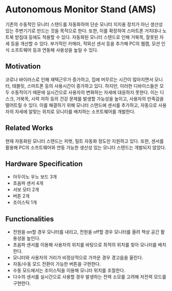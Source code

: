 # Autonomous Monitor Stand (AMS)

기존의 수동적인 모니터 스탠드를 자동화하여 단순 모니터 지지용 장치가 아닌 생산성 있는 주변기기로 만드는 것을 목적으로 한다.
또한, 이를 확장하여 스마트폰 거치대나 노트북 받침대 등에도 적용할 수 있다.
자동화된 모니터 스탠드로 인해 거북목, 잘못된 자세 등을 개선할 수 있다.
부가적인 카메라, 적외선 센서 등을 추가해 PC의 웹캠, 모션 인식 소프트웨어 등과 연동해 사용성을 높일 수 있다.

## Motivation

코로나 바이러스로 인해 재택근무가 증가하고, 집에 머무르는 시간이 많아지면서 모니터, 태블릿, 스마트폰 등의 사용시간이 증가하고 있다.
하지만, 이러한 디바이스들은 모두 수동적이기 때문에 실시간으로 사용자의 변화하는 자세에 대응하지 못한다.
이는 디스크, 거북목, 시력 저하 등의 건강 문제를 발생할 가능성을 높이고, 사용자의 만족감을 떨어트릴 수 있다.
이를 해결하기 위해 모니터 스탠드에 센서를 추가하고, 자동으로 사용자의 자세에 알맞는 위치로 모니터를 배치하는 소프트웨어를 개발한다.

## Related Works

현재 자동화된 모니터 스탠드는 피벗, 틸트 자동화 정도만 지원하고 있다.
또한, 센서를 활용해 PC의 소프트웨어와 연동 가능한 생산성 있는 모니터 스탠드는 개발되지 않았다.

## Hardware Specification

- 아두이노 우노 보드 3개
- 초음파 센서 4개
- 서보 모터 2개
- 버튼 2개
- 조이스틱 1개

## Functionalities

- 전원을 on할 경우 모니터를 내리고, 전원을 off할 경우 모니터를 올려 책상 공간 활용성을 높인다.
- 초음파 센서를 이용해 사용자의 위치를 바탕으로 최적의 위치를 찾아 모니터를 배치한다.
- 모니터와 사용자의 거리가 비정상적으로 가까운 경우 경고음을 울린다.
- 자동/수동 모드 전환이 가능한 버튼을 구현한다.
- 수동 모드에서는 조이스틱을 이용해 모니터 위치를 조절한다.
- 다수의 센서를 실시간으로 사용할 경우 발생하는 전력 소모를 고려해 저전력 모드를 구현한다.